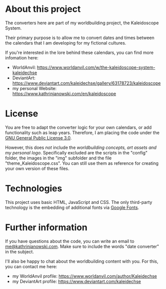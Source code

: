 # About this project

The converters here are part of my worldbuilding project, the Kaleidoscope System.

Their primary purpose is to allow me to convert dates and times between the calendars that I am developing for my fictional cultures.

If you're interested in the lore behind these calendars, you can find more infomation here:
* WorldAnvil: <https://www.worldanvil.com/w/the-kaleidoscope-system-kaleidechse>
* DeviantArt: <https://www.deviantart.com/kaleidechse/gallery/63178723/kaleidoscope>
* my personal Website: <https://www.kathrinjanowski.com/en/kaleidoscope>


# License

You are free to adapt the converter logic for your own calendars, or add functionality such as leap years.
Therefore, I am placing the code under the [GNU General Public License 3.0](https://www.gnu.org/licenses/gpl-3.0.en.html).


However, this does *not* include the *worldbuilding concepts, art assets and my personal logo*.
Specifically excluded are the scripts in the "config" folder, the images in the "img" subfolder and the file "theme_Kaleidoscope.css".
You can still use them as reference for creating your own version of these files.

# Technologies

This project uses basic HTML, JavaScript and CSS.
The only third-party technology is the embedding of additional fonts via [Google Fonts](https://fonts.google.com/).


# Further information

If you have questions about the code, you can write an email to <me@kathrinjanowski.com>.
Make sure to include the words "date converter" in the subject.

I'll also be happy to chat about the worldbuilding content with you.
For this, you can contact me here:
* my WorldAnvil profile: <https://www.worldanvil.com/author/Kaleidechse>
* my DeviantArt profile: <https://www.deviantart.com/kaleidechse>

